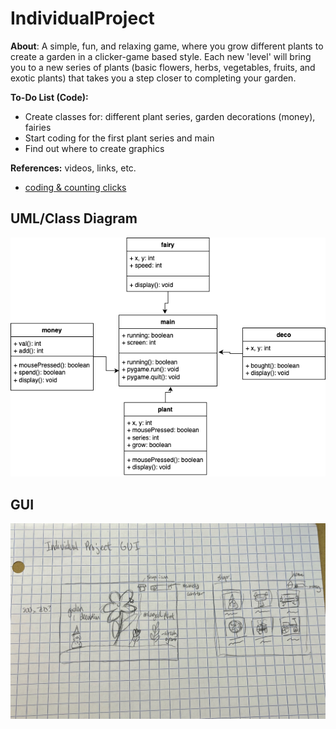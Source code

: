 # IndividualProject

**About**: A simple, fun, and relaxing game, where you grow different plants to create a garden in a clicker-game based style. Each new 'level' will bring you to a new series of plants (basic flowers, herbs, vegetables, fruits, and exotic plants) that takes you a step closer to completing your garden.

**To-Do List (Code):**
- Create classes for: different plant series, garden decorations (money), fairies
- Start coding for the first plant series and main
- Find out where to create graphics

**References:** videos, links, etc.
- [coding & counting clicks](https://www.youtube.com/watch?v=jXx3acg34S0)

## UML/Class Diagram
![UML](https://github.com/emmitan/IndividualProject/blob/main/images/individualUML.png?raw=true)

## GUI
![GUI](https://github.com/emmitan/IndividualProject/blob/main/images/GUI.jpeg?raw=true)
